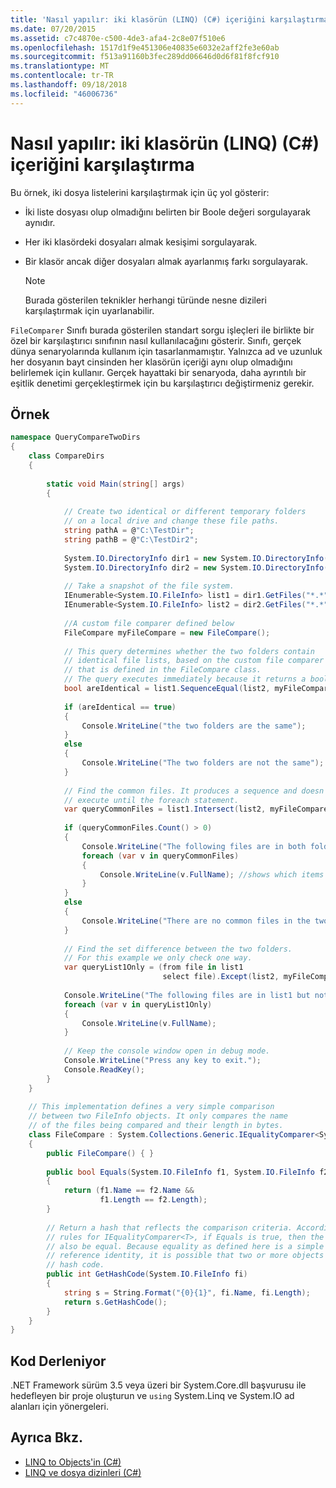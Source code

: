 ```yaml
---
title: 'Nasıl yapılır: iki klasörün (LINQ) (C#) içeriğini karşılaştırma'
ms.date: 07/20/2015
ms.assetid: c7c4870e-c500-4de3-afa4-2c8e07f510e6
ms.openlocfilehash: 1517d1f9e451306e40835e6032e2aff2fe3e60ab
ms.sourcegitcommit: f513a91160b3fec289dd06646d0d6f81f8fcf910
ms.translationtype: MT
ms.contentlocale: tr-TR
ms.lasthandoff: 09/18/2018
ms.locfileid: "46006736"
---
```

# <a name="how-to-compare-the-contents-of-two-folders-linq-c"></a>Nasıl yapılır: iki klasörün (LINQ) (C#) içeriğini karşılaştırma
Bu örnek, iki dosya listelerini karşılaştırmak için üç yol gösterir:  
  
-   İki liste dosyası olup olmadığını belirten bir Boole değeri sorgulayarak aynıdır.  
  
-   Her iki klasördeki dosyaları almak kesişimi sorgulayarak.  
  
-   Bir klasör ancak diğer dosyaları almak ayarlanmış farkı sorgulayarak.  
  
    > [!NOTE]
    >  Burada gösterilen teknikler herhangi türünde nesne dizileri karşılaştırmak için uyarlanabilir.  
  
 `FileComparer` Sınıfı burada gösterilen standart sorgu işleçleri ile birlikte bir özel bir karşılaştırıcı sınıfının nasıl kullanılacağını gösterir. Sınıfı, gerçek dünya senaryolarında kullanım için tasarlanmamıştır. Yalnızca ad ve uzunluk her dosyanın bayt cinsinden her klasörün içeriği aynı olup olmadığını belirlemek için kullanır. Gerçek hayattaki bir senaryoda, daha ayrıntılı bir eşitlik denetimi gerçekleştirmek için bu karşılaştırıcı değiştirmeniz gerekir.  
  
## <a name="example"></a>Örnek  
  
```csharp  
namespace QueryCompareTwoDirs  
{  
    class CompareDirs  
    {  
  
        static void Main(string[] args)  
        {  
  
            // Create two identical or different temporary folders   
            // on a local drive and change these file paths.  
            string pathA = @"C:\TestDir";  
            string pathB = @"C:\TestDir2";  
  
            System.IO.DirectoryInfo dir1 = new System.IO.DirectoryInfo(pathA);  
            System.IO.DirectoryInfo dir2 = new System.IO.DirectoryInfo(pathB);  
  
            // Take a snapshot of the file system.  
            IEnumerable<System.IO.FileInfo> list1 = dir1.GetFiles("*.*", System.IO.SearchOption.AllDirectories);  
            IEnumerable<System.IO.FileInfo> list2 = dir2.GetFiles("*.*", System.IO.SearchOption.AllDirectories);  
  
            //A custom file comparer defined below  
            FileCompare myFileCompare = new FileCompare();  
  
            // This query determines whether the two folders contain  
            // identical file lists, based on the custom file comparer  
            // that is defined in the FileCompare class.  
            // The query executes immediately because it returns a bool.  
            bool areIdentical = list1.SequenceEqual(list2, myFileCompare);  
  
            if (areIdentical == true)  
            {  
                Console.WriteLine("the two folders are the same");  
            }  
            else  
            {  
                Console.WriteLine("The two folders are not the same");  
            }  
  
            // Find the common files. It produces a sequence and doesn't   
            // execute until the foreach statement.  
            var queryCommonFiles = list1.Intersect(list2, myFileCompare);  
  
            if (queryCommonFiles.Count() > 0)  
            {  
                Console.WriteLine("The following files are in both folders:");  
                foreach (var v in queryCommonFiles)  
                {  
                    Console.WriteLine(v.FullName); //shows which items end up in result list  
                }  
            }  
            else  
            {  
                Console.WriteLine("There are no common files in the two folders.");  
            }  
  
            // Find the set difference between the two folders.  
            // For this example we only check one way.  
            var queryList1Only = (from file in list1  
                                  select file).Except(list2, myFileCompare);  
  
            Console.WriteLine("The following files are in list1 but not list2:");  
            foreach (var v in queryList1Only)  
            {  
                Console.WriteLine(v.FullName);  
            }  
  
            // Keep the console window open in debug mode.  
            Console.WriteLine("Press any key to exit.");  
            Console.ReadKey();  
        }  
    }  
  
    // This implementation defines a very simple comparison  
    // between two FileInfo objects. It only compares the name  
    // of the files being compared and their length in bytes.  
    class FileCompare : System.Collections.Generic.IEqualityComparer<System.IO.FileInfo>  
    {  
        public FileCompare() { }  
  
        public bool Equals(System.IO.FileInfo f1, System.IO.FileInfo f2)  
        {  
            return (f1.Name == f2.Name &&  
                    f1.Length == f2.Length);  
        }  
  
        // Return a hash that reflects the comparison criteria. According to the   
        // rules for IEqualityComparer<T>, if Equals is true, then the hash codes must  
        // also be equal. Because equality as defined here is a simple value equality, not  
        // reference identity, it is possible that two or more objects will produce the same  
        // hash code.  
        public int GetHashCode(System.IO.FileInfo fi)  
        {  
            string s = String.Format("{0}{1}", fi.Name, fi.Length);  
            return s.GetHashCode();  
        }  
    }  
}  
```  
  
## <a name="compiling-the-code"></a>Kod Derleniyor  
 .NET Framework sürüm 3.5 veya üzeri bir System.Core.dll başvurusu ile hedefleyen bir proje oluşturun ve `using` System.Linq ve System.IO ad alanları için yönergeleri.  
  
## <a name="see-also"></a>Ayrıca Bkz.

- [LINQ to Objects'in (C#)](../../../../csharp/programming-guide/concepts/linq/linq-to-objects.md)  
- [LINQ ve dosya dizinleri (C#)](../../../../csharp/programming-guide/concepts/linq/linq-and-file-directories.md)
